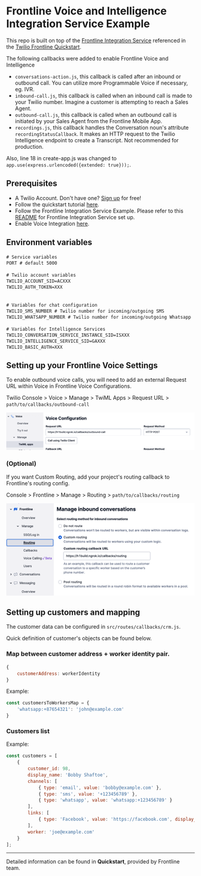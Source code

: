 # Frontline Voice and Intelligence Integration Service Example

This repo is built on top of the [Frontline Integration Service](https://github.com/twilio/frontline-demo-service) referenced in the [Twilio Frontline Quickstart](https://www.twilio.com/docs/frontline/nodejs-demo-quickstart).

The following callbacks were added to enable Frontline Voice and Intelligence
- `conversations-action.js`, this callback is called after an inbound or outbound call. You can utilize more Programmable Voice if necessary, eg. IVR.
- `inbound-call.js`, this callback is called when an inbound call is made to your Twilio number. Imagine a customer is attempting to reach a Sales Agent.
- `outbound-call.js`, this callback is called when an outbound call is initiated by your Sales Agent from the Frontline Mobile App.
- `recordings.js`, this callback handles the Conversation noun's attribute `recordingStatusCallback`. It makes an HTTP request to the Twilio Intelligence endpoint to create a Transcript. Not recommended for production.

Also, line 18 in create-app.js was changed to `app.use(express.urlencoded({extended: true}));`.

## Prerequisites
- A Twilio Account. Don't have one? [Sign up](https://www.twilio.com/try-twilio) for free!
- Follow the quickstart tutorial [here](https://www.twilio.com/docs/frontline/nodejs-demo-quickstart).
- Follow the Frontline Integration Service Example. Please refer to this [README](https://github.com/twilio/frontline-demo-service#readme) for Frontline Integration Service set up.
- Enable Voice Integration [here](https://www.twilio.com/docs/frontline/voice-integration).

## Environment variables

```
# Service variables
PORT # default 5000

# Twilio account variables
TWILIO_ACCOUNT_SID=ACXXX
TWILIO_AUTH_TOKEN=XXX


# Variables for chat configuration
TWILIO_SMS_NUMBER # Twilio number for incoming/outgoing SMS
TWILIO_WHATSAPP_NUMBER # Twilio number for incoming/outgoing Whatsapp

# Variables for Intelligence Services
TWILIO_CONVERSATION_SERVICE_INSTANCE_SID=ISXXX
TWILIO_INTELLIGENCE_SERVICE_SID=GAXXX
TWILIO_BASIC_AUTH=XXX

```

## Setting up your Frontline Voice Settings

To enable outbound voice calls, you will need to add an external Request URL within Voice in Frontline Voice Configurations.

Twilio Console > Voice > Manage > TwiML Apps > Request URL > `path/to/callbacks/outbound-call`

<img src="./src/img/voice_config.png" width="750">

### (Optional)
If you want Custom Routing, add your project's routing callback to Frontline's routing config.

Console > Frontline > Manage > Routing > `path/to/callbacks/routing`

<img src="./src/img/routing_config.png" width="750">


## Setting up customers and mapping
The customer data can be configured in ```src/routes/callbacks/crm.js```.

Quick definition of customer's objects can be found below.

### Map between customer address + worker identity pair.
```js
{
    customerAddress: workerIdentity
}
```

Example:
```js
const customersToWorkersMap = {
    'whatsapp:+87654321': 'john@example.com'
}
```

### Customers list
Example:
```js
const customers = [
    {
        customer_id: 98,
        display_name: 'Bobby Shaftoe',
        channels: [
            { type: 'email', value: 'bobby@example.com' },
            { type: 'sms', value: '+123456789' },
            { type: 'whatsapp', value: 'whatsapp:+123456789' }
        ],
        links: [
            { type: 'Facebook', value: 'https://facebook.com', display_name: 'Social Media Profile' }
        ],
        worker: 'joe@example.com'
    }
];
```

---
Detailed information can be found in **Quickstart**, provided by Frontline team.
